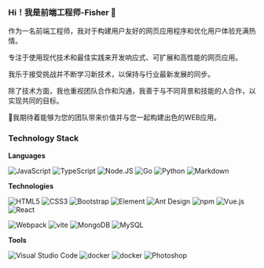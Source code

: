 ### Hi！我是前端工程师-Fisher 👏


作为一名前端工程师，我对于构建用户友好的网页应用程序和优化用户体验充满热情。

专注于使用现代技术和最佳实践来开发响应式、可扩展和高性能的网页应用。

我乐于接受挑战并不断学习新技术，以保持与行业最新发展的同步。

除了技术方面，我也重视团队合作和沟通，我善于与不同背景和技能的人合作，以实现共同的目标。

🤝我期待着能够为您的团队带来价值并与您一起构建出色的WEB应用。


### Technology Stack

**Languages**

![JavaScript](https://img.shields.io/badge/JavaScript-%23323330.svg?logo=javascript&logoColor=%23F7DF1E&style=flat-square)
![TypeScript](https://img.shields.io/badge/Typescript-%23007acc.svg?logo=typescript&logoColor=white&style=flat-square)
![Node.JS](https://img.shields.io/badge/-Node.JS-000?&logo=Node.JS)
![Go](https://img.shields.io/badge/-Go-000?&logo=Go)
![Python](https://img.shields.io/badge/-Python-000?&logo=Python)
![Markdown](https://img.shields.io/badge/-Markdown-000?&logo=Markdown)


**Technologies**

<img src="https://img.shields.io/badge/Html5-%23e34f26.svg?logo=html5&logoColor=white&style=flat-square" alt="HTML5" /> <img src="https://img.shields.io/badge/CSS3-%231572b6.svg?logo=css3&logoColor=white&style=flat-square" alt="CSS3" />  <img src="https://img.shields.io/badge/Bootstrap-%237952b3.svg?logo=bootstrap&logoColor=white&style=flat-square" alt="Bootstrap" /> <img src="https://img.shields.io/badge/Element-%230170fe.svg?logo=Element&logoColor=white" alt="Element" /> 
<img src="https://img.shields.io/badge/ant%20design-%230170fe.svg?logo=Ant-design&logoColor=white&style=flat-square" alt="Ant Design" />  <img src="https://img.shields.io/badge/NPM-%23cb0000.svg?logo=npm&logoColor=white&style=flat-square" alt="npm" /> 
<img src="https://img.shields.io/badge/Vue.js-%2335495e.svg?logo=Vue.js&logoColor=%234fc08d&style=flat-square" alt="Vue.js" /> <img src="https://img.shields.io/badge/React-%2320232a.svg?logo=React&logoColor=%2361dafb&style=flat-square" alt="React" /> 

<img src="https://img.shields.io/badge/Webpack-%231e72b3.svg?logo=Webpack&logoColor=white&style=flat-square" alt="Webpack" /> <img src="https://img.shields.io/badge/Vite-%23000000.svg?logo=vite&logoColor=blue&style=flat-square" alt="vite" >
<img src="https://img.shields.io/badge/Mongodb-%234ea94b.svg?logo=Mongodb&logoColor=white&style=flat-square" alt="MongoDB" /> <img src="https://img.shields.io/badge/Mysql-%234479a1.svg?logo=MySQL&logoColor=white&style=flat-square" alt="MySQL" />


**Tools**

 <img src="https://img.shields.io/badge/Visual%20studio%20code-%230078d7.svg?logo=visual-studio-code&logoColor=white&style=flat-square" alt="Visual Studio Code" /> <img src="https://img.shields.io/badge/Docker-%23000000.svg?logo=Docker&logoColor=blue&style=flat-square" alt="docker" /> <img src="https://img.shields.io/badge/Github-%23000000.svg?logo=github&logoColor=white&style=flat-square" alt="docker" /> <img src="https://img.shields.io/badge/Photoshop-%2331a8ff.svg?logo=adobe-photoshop&logoColor=white&style=flat-square" alt="Photoshop" />



